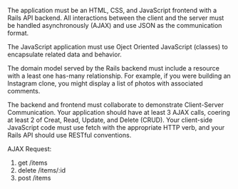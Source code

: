 The application must be an HTML, CSS, and JavaScript frontend with a Rails API backend. All interactions between the client and the server must be handled asynchronously (AJAX) and use JSON as the communication format.

The JavaScript application must use Oject Oriented JavaScript (classes) to encapsulate related data and behavior.

The domain model served by the Rails backend must include a resource with a least one has-many relationship. For example, if you were building an Instagram clone, you might display a list of photos with associated comments.

The backend and frontend must collaborate to demonstrate Client-Server Communication. Your application should have at least 3 AJAX calls, coering at least 2 of Creat, Read, Update, and Delete (CRUD). Your client-side JavaScript code must use fetch with the appropriate HTTP verb, and your Rails API should use RESTful conventions.

AJAX Request:
1. get /items
2. delete /items/:id
3. post /items